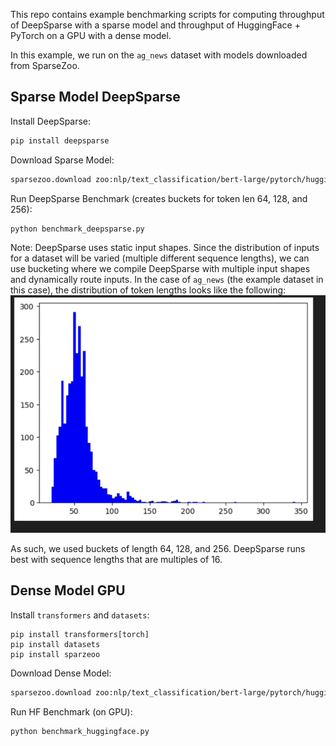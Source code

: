 This repo contains example benchmarking scripts for computing throughput of DeepSparse with a sparse model and throughput of HuggingFace + PyTorch on a GPU with a dense model.

In this example, we run on the `ag_news` dataset with models downloaded from SparseZoo.

## Sparse Model DeepSparse

Install DeepSparse:

```bash
pip install deepsparse
```

Download Sparse Model:

```bash
sparsezoo.download zoo:nlp/text_classification/bert-large/pytorch/huggingface/mnli/pruned90_quant-none --save-dir ./sparse-model
```

Run DeepSparse Benchmark (creates buckets for token len 64, 128, and 256):

```bash
python benchmark_deepsparse.py
```

Note: DeepSparse uses static input shapes. Since the distribution of inputs for a dataset will be varied (multiple different sequence lengths), 
we can use bucketing where we compile DeepSparse with multiple input shapes and dynamically route inputs.
In the case of `ag_news` (the example dataset in this case), the distribution of token lengths looks like the following:
![Histogram](image.png)

As such, we used buckets of length 64, 128, and 256. DeepSparse runs best with sequence lengths that are multiples of 16.

## Dense Model GPU

Install `transformers` and `datasets`:
```
pip install transformers[torch]
pip install datasets
pip install sparzeoo
```

Download Dense Model:
```bash
sparsezoo.download zoo:nlp/text_classification/bert-large/pytorch/huggingface/mnli/base-none --save-dir ./dense-model
```

Run HF Benchmark (on GPU):
```
python benchmark_huggingface.py 
```
